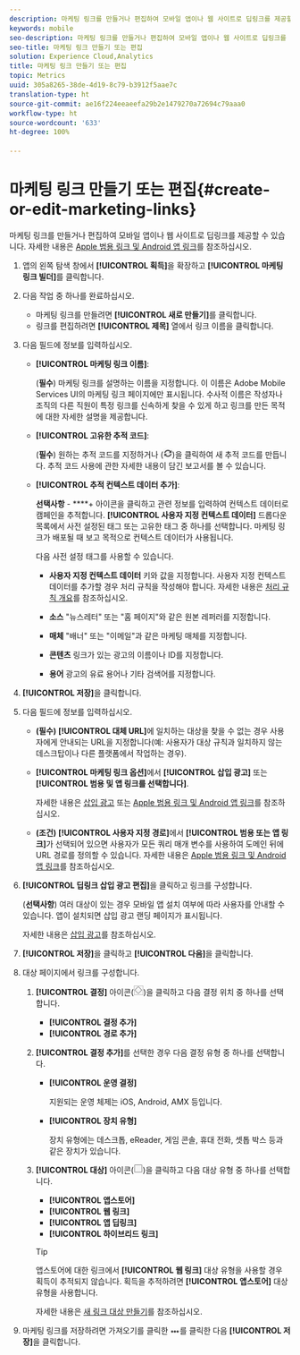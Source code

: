 ```yaml
---
description: 마케팅 링크를 만들거나 편집하여 모바일 앱이나 웹 사이트로 딥링크를 제공할 수 있습니다.
keywords: mobile
seo-description: 마케팅 링크를 만들거나 편집하여 모바일 앱이나 웹 사이트로 딥링크를 제공할 수 있습니다.
seo-title: 마케팅 링크 만들기 또는 편집
solution: Experience Cloud,Analytics
title: 마케팅 링크 만들기 또는 편집
topic: Metrics
uuid: 305a8265-38de-4d19-8c79-b3912f5aae7c
translation-type: ht
source-git-commit: ae16f224eeaeefa29b2e1479270a72694c79aaa0
workflow-type: ht
source-wordcount: '633'
ht-degree: 100%

---
```



# 마케팅 링크 만들기 또는 편집{#create-or-edit-marketing-links}

마케팅 링크를 만들거나 편집하여 모바일 앱이나 웹 사이트로 딥링크를 제공할 수 있습니다. 자세한 내용은 [Apple 범용 링크 및 Android 앱 링크](/help/using/c-manage-app-settings/c-mob-confg-app/c-universal-app-links.md)를 참조하십시오.

1. 앱의 왼쪽 탐색 창에서 **[!UICONTROL 획득]**&#x200B;을 확장하고 **[!UICONTROL 마케팅 링크 빌더]**&#x200B;를 클릭합니다.
1. 다음 작업 중 하나를 완료하십시오.

   * 마케팅 링크를 만들려면 **[!UICONTROL 새로 만들기]**&#x200B;를 클릭합니다.
   * 링크를 편집하려면 **[!UICONTROL 제목]** 열에서 링크 이름을 클릭합니다.

1. 다음 필드에 정보를 입력하십시오.

   * **[!UICONTROL 마케팅 링크 이름]**:

      (**필수**) 마케팅 링크를 설명하는 이름을 지정합니다. 이 이름은 Adobe Mobile Services UI의 마케팅 링크 페이지에만 표시됩니다. 수사적 이름은 작성자나 조직의 다른 직원이 특정 링크를 신속하게 찾을 수 있게 하고 링크를 만든 목적에 대한 자세한 설명을 제공합니다.

   * **[!UICONTROL 고유한 추적 코드]**:

      (**필수**) 원하는 추적 코드를 지정하거나 (![생성 아이콘](assets/icon_generate.png))을 클릭하여 새 추적 코드를 만듭니다. 추적 코드 사용에 관한 자세한 내용이 담긴 보고서를 볼 수 있습니다.

   * **[!UICONTROL 추적 컨텍스트 데이터 추가]**:

      **선택사항** - ****+ 아이콘을 클릭하고 관련 정보를 입력하여 컨텍스트 데이터로 캠페인을 추적합니다. **[!UICONTROL 사용자 지정 컨텍스트 데이터]** 드롭다운 목록에서 사전 설정된 태그 또는 고유한 태그 중 하나를 선택합니다. 마케팅 링크가 배포될 때 보고 목적으로 컨텍스트 데이터가 사용됩니다.

      다음 사전 설정 태그를 사용할 수 있습니다.

      * **사용자 지정 컨텍스트 데이터**
키와 값을 지정합니다. 사용자 지정 컨텍스트 데이터를 추가할 경우 처리 규칙을 작성해야 합니다. 자세한 내용은 [처리 규칙 개요](https://docs.adobe.com/content/help/ko-KR/analytics/admin/admin-tools/processing-rules/processing-rules.html)를 참조하십시오.

      * **소스**
&quot;뉴스레터&quot; 또는 &quot;홈 페이지&quot;와 같은 원본 레퍼러를 지정합니다.

      * **매체**
&quot;배너&quot; 또는 &quot;이메일&quot;과 같은 마케팅 매체를 지정합니다.

      * **콘텐츠**
링크가 있는 광고의 이름이나 ID를 지정합니다.

      * **용어**
광고의 유료 용어나 기타 검색어를 지정합니다.
1. **[!UICONTROL 저장]**&#x200B;을 클릭합니다.
1. 다음 필드에 정보를 입력하십시오.

   * **(필수)** **[!UICONTROL 대체 URL]**&#x200B;에 일치하는 대상을 찾을 수 없는 경우 사용자에게 안내되는 URL을 지정합니다(예: 사용자가 대상 규칙과 일치하지 않는 데스크탑이나 다른 플랫폼에서 작업하는 경우).
   * **[!UICONTROL 마케팅 링크 옵션]**&#x200B;에서 **[!UICONTROL 삽입 광고]** 또는 **[!UICONTROL 범용 및 앱 링크를 선택합니다]**.

      자세한 내용은 [삽입 광고](/help/using/acquisition-main/c-marketing-links-builder/t-create-edit-adobe-links/t-interstitials.md) 또는 [Apple 범용 링크 및 Android 앱 링크](/help/using/c-manage-app-settings/c-mob-confg-app/c-universal-app-links.md)를 참조하십시오.

   * **(조건)** **[!UICONTROL 사용자 지정 경로]**&#x200B;에서 **[!UICONTROL 범용 또는 앱 링크]**&#x200B;가 선택되어 있으면 사용자가 모든 쿼리 매개 변수를 사용하여 도메인 뒤에 URL 경로를 정의할 수 있습니다. 자세한 내용은 [Apple 범용 링크 및 Android 앱 링크](/help/using/c-manage-app-settings/c-mob-confg-app/c-universal-app-links.md)를 참조하십시오.

1. **[!UICONTROL 딥링크 삽입 광고 편집]**&#x200B;을 클릭하고 링크를 구성합니다.

   (**선택사항**) 여러 대상이 있는 경우 모바일 앱 설치 여부에 따라 사용자를 안내할 수 있습니다. 앱이 설치되면 삽입 광고 랜딩 페이지가 표시됩니다.

   자세한 내용은 [삽입 광고](/help/using/acquisition-main/c-marketing-links-builder/t-create-edit-adobe-links/t-interstitials.md)를 참조하십시오.

1. **[!UICONTROL 저장]**&#x200B;을 클릭하고 **[!UICONTROL 다음]**&#x200B;을 클릭합니다.
1. 대상 페이지에서 링크를 구성합니다.

   1. **[!UICONTROL 결정]** 아이콘(![결정 아이콘](assets/icon_decision.png))을 클릭하고 다음 결정 위치 중 하나를 선택합니다. 

      * **[!UICONTROL 결정 추가]**
      * **[!UICONTROL 경로 추가]**
   1. **[!UICONTROL 결정 추가]**&#x200B;를 선택한 경우 다음 결정 유형 중 하나를 선택합니다.

      * **[!UICONTROL 운영 결정]**

         지원되는 운영 체제는 iOS, Android, AMX 등입니다.

      * **[!UICONTROL 장치 유형]**

         장치 유형에는 데스크톱, eReader, 게임 콘솔, 휴대 전화, 셋톱 박스 등과 같은 장치가 있습니다.
   1. **[!UICONTROL 대상]** 아이콘(![사각형 아이콘](assets/icon_square.png))을 클릭하고 다음 대상 유형 중 하나를 선택합니다. 

      * **[!UICONTROL 앱스토어]**
      * **[!UICONTROL 웹 링크]**
      * **[!UICONTROL 앱 딥링크]**
      * **[!UICONTROL 하이브리드 링크]**

      >[!TIP]
      >
      >앱스토어에 대한 링크에서 **[!UICONTROL 웹 링크]** 대상 유형을 사용할 경우 획득이 추적되지 않습니다. 획득을 추적하려면 **[!UICONTROL 앱스토어]** 대상 유형을 사용합니다.

      자세한 내용은 [새 링크 대상 만들기](/help/using/acquisition-main/c-manage-link-destinations/t-create-new-app-deep-link-destination.md)를 참조하십시오.




1. 마케팅 링크를 저장하려면 가져오기를 클릭한 ![줄임표](assets/icon_elipses.png)를 클릭한 다음 **[!UICONTROL 저장]**&#x200B;을 클릭합니다.
